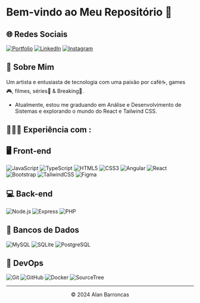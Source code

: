 # Bem-vindo ao Meu Repositório 👋

## 🌐 Redes Sociais

[![Portfolio](https://img.shields.io/badge/Portfolio-000?style=for-the-badge&logo=todoist&logoColor=FF5722)](https://portifolio-v2-hunterland-project.vercel.app/)
[![LinkedIn](https://img.shields.io/badge/LinkedIn-000?style=for-the-badge&logo=linkedin&logoColor=0077B5)](https://www.linkedin.com/in/alan-barroncas/)
[![Instagram](https://img.shields.io/badge/Instagram-000?style=for-the-badge&logo=instagram&logoColor=3F729B)](https://www.instagram.com/hunterland95/)

## 💫 Sobre Mim

Um artista e entusiasta de tecnologia com uma paixão por café☕, games 🎮, filmes, séries🎥 & Breaking🤸.
* Atualmente, estou me graduando em Análise e Desenvolvimento de Sistemas e explorando o mundo do React e Tailwind CSS.

## 🧑🏻‍💻 Experiência com :



## 🖥️ Front-end

![JavaScript](https://img.shields.io/badge/JavaScript-000?style=for-the-badge&logo=javascript&logoColor=F7DF1E)
![TypeScript](https://img.shields.io/badge/TypeScript-000?style=for-the-badge&logo=typescript&logoColor=007ACC)
![HTML5](https://img.shields.io/badge/HTML5-000?style=for-the-badge&logo=html5&logoColor=E34F26)
![CSS3](https://img.shields.io/badge/CSS3-000?style=for-the-badge&logo=css3&logoColor=1572B6)
![Angular](https://img.shields.io/badge/Angular-000?style=for-the-badge&logo=angular&logoColor=DD0031)
![React](https://img.shields.io/badge/React-000?style=for-the-badge&logo=react&logoColor=61DAFB)
![Bootstrap](https://img.shields.io/badge/Bootstrap-000?style=for-the-badge&logo=bootstrap)
![TailwindCSS](https://img.shields.io/badge/TailwindCSS-000?style=for-the-badge&logo=tailwind-css&logoColor=06B6D4)
![Figma](https://img.shields.io/badge/Figma-000?style=for-the-badge&logo=figma&logoColor=F24E1E)

## 💻 Back-end

![Node.js](https://img.shields.io/badge/Node.js-000?style=for-the-badge&logo=node.js&logoColor=339933)
![Express](https://img.shields.io/badge/Express-000?style=for-the-badge&logo=express)
![PHP](https://img.shields.io/badge/PHP-000?style=for-the-badge&logo=php&logoColor=777BB4)

## 💾 Bancos de Dados

![MySQL](https://img.shields.io/badge/MySQL-000?style=for-the-badge&logo=mysql&logoColor=white)
![SQLite](https://img.shields.io/badge/SQLite-000?style=for-the-badge&logo=sqlite&logoColor=07405E)
![PostgreSQL](https://img.shields.io/badge/PostgreSQL-000?style=for-the-badge&logo=postgresql)

## 🚀 DevOps

![Git](https://img.shields.io/badge/GIT-000?style=for-the-badge&logo=git&logoColor=E44C30)
![GitHub](https://img.shields.io/badge/GitHub-000?style=for-the-badge&logo=GitHub&logoColor=white)
![Docker](https://img.shields.io/badge/Docker-000?style=for-the-badge&logo=docker)
![SourceTree](https://img.shields.io/badge/SourceTree-000?style=for-the-badge&logo=SourceTree&logoColor=blue)

<hr>


<center>&copy; 2024 Alan Barroncas</center>
